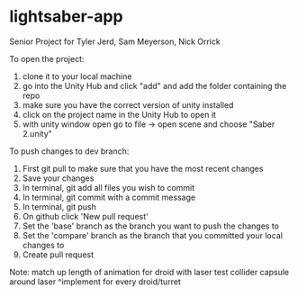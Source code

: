 # lightsaber-app

Senior Project for Tyler Jerd, Sam Meyerson, Nick Orrick

To open the project:
1. clone it to your local machine
2. go into the Unity Hub and click  "add" and add the folder containing the repo
3. make sure you have the correct version of unity installed
4. click on the project name in the Unity Hub to open it
5. with unity window open go to file -> open scene and choose "Saber 2.unity"

To push changes to dev branch:
1. First git pull to make sure that you have the most recent changes
2. Save your changes
3. In terminal, git add all files you wish to commit
4. In terminal, git commit with a commit message
5. In terminal, git push
6. On github click 'New pull request'
7. Set the 'base' branch as the branch you want to push the changes to
8. Set the 'compare' branch as the branch that you committed your local changes to
9. Create pull request


Note:
match up length of animation for droid with laser
test collider capsule around laser
^implement for every droid/turret
